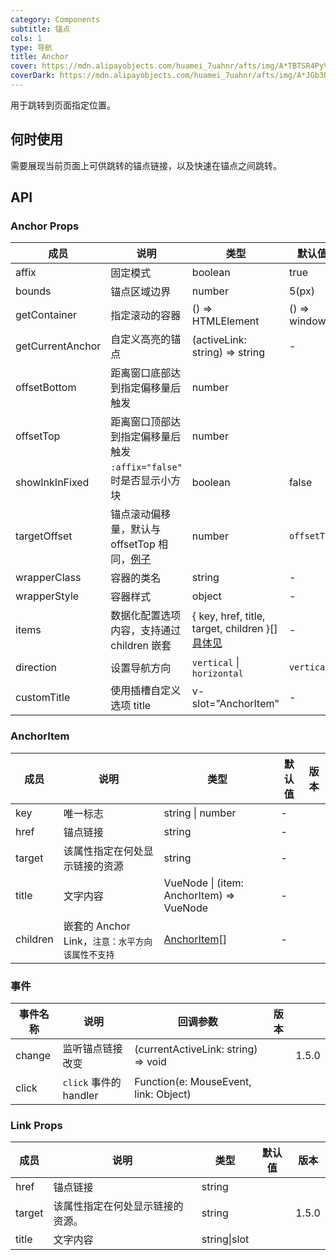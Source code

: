 ```yaml
---
category: Components
subtitle: 锚点
cols: 1
type: 导航
title: Anchor
cover: https://mdn.alipayobjects.com/huamei_7uahnr/afts/img/A*TBTSR4PyVmkAAAAAAAAAAAAADrJ8AQ/original
coverDark: https://mdn.alipayobjects.com/huamei_7uahnr/afts/img/A*JGb3RIzyOCkAAAAAAAAAAAAADrJ8AQ/original
---
```


用于跳转到页面指定位置。

## 何时使用

需要展现当前页面上可供跳转的锚点链接，以及快速在锚点之间跳转。

## API

### Anchor Props

| 成员 | 说明 | 类型 | 默认值 | 版本 |
| --- | --- | --- | --- | --- |
| affix | 固定模式 | boolean | true |  |
| bounds | 锚点区域边界 | number | 5(px) |  |
| getContainer | 指定滚动的容器 | () => HTMLElement | () => window |  |
| getCurrentAnchor | 自定义高亮的锚点 | (activeLink: string) => string | - |  |
| offsetBottom | 距离窗口底部达到指定偏移量后触发 | number |  |  |
| offsetTop | 距离窗口顶部达到指定偏移量后触发 | number |  |  |
| showInkInFixed | `:affix="false"` 时是否显示小方块 | boolean | false |  |
| targetOffset | 锚点滚动偏移量，默认与 offsetTop 相同，[例子](#components-anchor-demo-targetoffset) | number | `offsetTop` | 1.5.0 |
| wrapperClass | 容器的类名 | string | - |  |
| wrapperStyle | 容器样式 | object | - |  |
| items | 数据化配置选项内容，支持通过 children 嵌套 | { key, href, title, target, children }\[] [具体见](#anchoritem) | - | 4.0 |
| direction | 设置导航方向 | `vertical` \| `horizontal` | `vertical` | 4.0 |
| customTitle | 使用插槽自定义选项 title | v-slot="AnchorItem" | - | 4.0 |

### AnchorItem

| 成员 | 说明 | 类型 | 默认值 | 版本 |
| --- | --- | --- | --- | --- |
| key | 唯一标志 | string \| number | - |  |
| href | 锚点链接 | string | - |  |
| target | 该属性指定在何处显示链接的资源 | string | - |  |
| title | 文字内容 | VueNode \| (item: AnchorItem) => VueNode | - |  |
| children | 嵌套的 Anchor Link，`注意：水平方向该属性不支持` | [AnchorItem](#anchoritem)\[] | - |  |

### 事件

| 事件名称 | 说明                   | 回调参数                              | 版本 |       |
| -------- | ---------------------- | ------------------------------------- | ---- | ----- |
| change   | 监听锚点链接改变       | (currentActiveLink: string) => void   |      | 1.5.0 |
| click    | `click` 事件的 handler | Function(e: MouseEvent, link: Object) |      |       |

### Link Props

| 成员   | 说明                             | 类型         | 默认值 | 版本  |
| ------ | -------------------------------- | ------------ | ------ | ----- |
| href   | 锚点链接                         | string       |        |       |
| target | 该属性指定在何处显示链接的资源。 | string       |        | 1.5.0 |
| title  | 文字内容                         | string\|slot |        |       |
